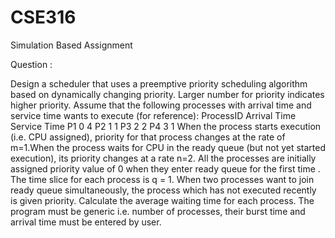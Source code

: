 # CSE316
Simulation Based Assignment

Question :


Design a scheduler that uses a preemptive priority scheduling algorithm based on
dynamically changing priority. Larger number for priority indicates higher priority.
Assume that the following processes with arrival time and service time wants to execute (for
reference):
ProcessID Arrival Time Service Time
P1 0 4
P2 1 1
P3 2 2
P4 3 1
When the process starts execution (i.e. CPU assigned), priority for that process changes at the
rate of m=1.When the process waits for CPU in the ready queue (but not yet started execution),
its priority changes at a rate n=2. All the processes are initially assigned priority value of 0 when
they enter ready queue for the first time . The time slice for each process is q = 1. When two
processes want to join ready queue simultaneously, the process which has not executed recently
is given priority. Calculate the average waiting time for each process. The program must be
generic i.e. number of processes, their burst time and arrival time must be entered by user. 
